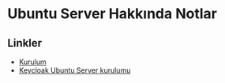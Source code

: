 # Ubuntu Server Hakkında Notlar

## Linkler

-   [Kurulum](https://hibbard.eu/install-ubuntu-virtual-box/)
-   [Keycloak Ubuntu Server kurulumu](https://medium.com/@hasnat.saeed/setup-keycloak-server-on-ubuntu-18-04-ed8c7c79a2d9)
